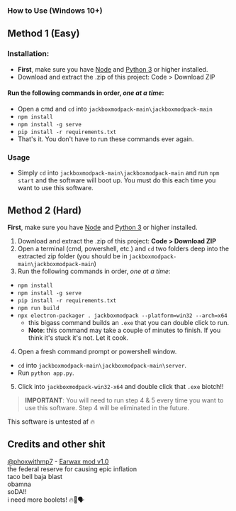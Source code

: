 ### How to Use (Windows 10+)
## Method 1 (Easy)
### Installation:
- **First**, make sure you have [Node](https://nodejs.org/en/download) and [Python 3](https://www.python.org/downloads/) or higher installed.<br>
- Download and extract the .zip of this project: Code > Download ZIP
#### Run the following commands in order, *one at a time*:
- Open a cmd and `cd` into `jackboxmodpack-main\jackboxmodpack-main`
- `npm install`
- `npm install -g serve`
- `pip install -r requirements.txt`
- That's it. You don't have to run these commands ever again.
### Usage
- Simply `cd` into `jackboxmodpack-main\jackboxmodpack-main` and run `npm start` and the software will boot up. You must do this each time you want to use this software.

## Method 2 (Hard)
**First**, make sure you have [Node](https://nodejs.org/en/download) and [Python 3](https://www.python.org/downloads/) or higher installed.<br>
1. Download and extract the .zip of this project: **Code > Download ZIP**
2. Open a terminal (cmd, powershell, etc.) and `cd` two folders deep into the extracted zip folder (you should be in `jackboxmodpack-main\jackboxmodpack-main`)
3. Run the following commands in order, *one at a time*:
- `npm install`
- `npm install -g serve`
- `pip install -r requirements.txt`
- `npm run build`
- `npx electron-packager . jackboxmodpack --platform=win32 --arch=x64`
  - this bigass command builds an `.exe` that you can double click to run.
  - **Note**: this command may take a couple of minutes to finish. If you think it's stuck it's not. Let it cook.
4.  Open a fresh command prompt or powershell window.
  - `cd` into `jackboxmodpack-main\jackboxmodpack-main\server`.
  - Run `python app.py`.
5. Click into `jackboxmodpack-win32-x64` and double click that `.exe` biotch!!
> **IMPORTANT**: You will need to run step 4 & 5 every time you want to use this software. Step 4 will be eliminated in the future.

This software is untested af 🔥

## Credits and other shit
[@phoxwithmp7](https://github.com/phoxwithmp7) - [Earwax mod v1.0](https://github.com/PhoxWithMP7/WaxOgg)<br>
the federal reserve for causing epic inflation<br>
taco bell baja blast<br>
obamna<br>
soDA!!<br>
i need more boolets! 🔥🥶🗣<br>
